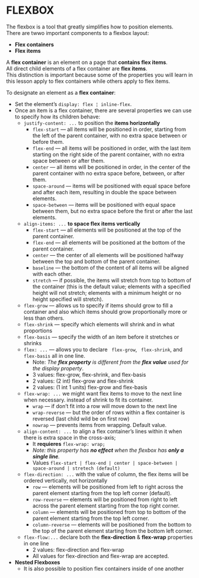 # FLEXBOX

The flexbox is a tool that greatly simplifies how to position elements.     
There are twwo important components to a flexbox layout:
* **Flex containers**  
* **Flex items**

A **flex container** is an element on a page that **contains flex items**.      
All direct child elements of a flex container are **flex items**.       
This distinction is important because some of the properties you will learn in this lesson apply to flex containers while others apply to flex items.      

To designate an element as a **flex container**:
* Set the element’s `display: flex ¦ inline-flex`.
* Once an item is a flex container, there are several properties we can use to specify how its children behave:
    * `justify-content: ...` to position the **items horizontally**
        * `flex-start` — all items will be positioned in order, starting from the left of the parent container, with no extra space between or before them.
        * `flex-end` — all items will be positioned in order, with the last item starting on the right side of the parent container, with no extra space between or after them.
        * `center` — all items will be positioned in order, in the center of the parent container with no extra space before, between, or after them.
        * `space-around` — items will be positioned with equal space before and after each item, resulting in double the space between elements.
        * `space-between` — items will be positioned with equal space between them, but no extra space before the first or after the last elements.  
    * `align-items: ...` **to space flex items vertically**
        * `flex-start` — all elements will be positioned at the top of the parent container.
        * `flex-end` — all elements will be positioned at the bottom of the parent container.
        * `center` — the center of all elements will be positioned halfway between the top and bottom of the parent container.
        * `baseline` — the bottom of the content of all items will be aligned with each other.
        * `stretch` — if possible, the items will stretch from top to bottom of the container (this is the default value; elements with a specified height will not stretch; elements with a minimum height or no height specified will stretch).
    * `flex-grow` — allows us to specify if items should grow to fill a container and also which items should grow proportionally more or less than others.
    * `flex-shrink` — specify which elements will shrink and in what proportions
    * `flex-basis` — specify the width of an item before it stretches or shrinks
    * `flex: ...` — allows you to declare ` flex-grow`, ` flex-shrink`, and ` flex-basis` all in one line.
        * Note: *The **flex property** is different from the **flex value** used for the display property*.
        * 3 values: flex-grow, flex-shrink, and flex-basis
        * 2 values: (2 int) flex-grow and flex-shrink
        * 2 values: (1 int 1 units) flex-grow and flex-basis
    * `flex-wrap: ...` we might want flex items to move to the next line when necessary. instead of shrink to fit its container.
        * `wrap` — if don’t fit into a row will move down to the next line
        * `wrap-reverse` — but the order of rows within a flex container is reversed (last child wild be on first row)
        * `nowrap` — prevents items from wrapping. Default value.
    * `align-content: ...`  to align a flex container’s lines within it when there is extra space in the cross-axis;
        * It **requieres** `flex-wrap: wrap;` 
        * *Note: this property has **no effect** when the flexbox has **only a single line**.*  
        * Values  `flex-start | flex-end | center | space-between | space-around | stretech (default)`
    * `flex-direction: ...`  with the value of column, the flex items will be ordered vertically, not horizontally
        * `row` — elements will be positioned from left to right across the parent element starting from the top left corner (default).
        * `row-reverse` — elements will be positioned from right to left across the parent element starting from the top right corner.
        * `column` — elements will be positioned from top to bottom of the parent element starting from the top left corner.
        * `column-reverse` — elements will be positioned from the bottom to the top of the parent element starting from the bottom left corner.
    * `flex-flow:...` declare both the  **flex-direction** & **flex-wrap** properties in one line
        * 2 values: flex-direction and flex-wrap
        * All values for flex-direction and flex-wrap are accepted.
* **Nested Flexboxes**       
    * It is also possible to position flex containers inside of one another
